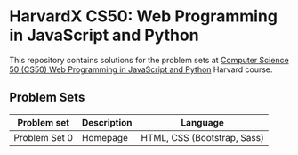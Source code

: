 # HarvardX CS50: Web Programming in JavaScript and Python

This repository contains solutions for the problem sets at [Computer Science 50 (CS50) Web Programming in JavaScript and Python](https://www.edx.org/course/cs50s-web-programming-with-python-and-javascript) Harvard course.

## Problem Sets
| Problem set | Description | Language |
| --- | --- | --- |
| Problem Set 0 | Homepage | HTML, CSS (Bootstrap, Sass) |
